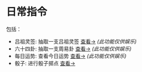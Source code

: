 # 日常指令

包括：
  - 吕祖灵签: 抽取一支吕祖灵签 [查看->](qian.md)  *(此功能仅供娱乐)*
  - 六十四卦: 抽取一支周易卦 [查看->](gua.md)  *(此功能仅供娱乐)*
  - 每日运势: 查看今日运势 [查看->](luck.md)  *(此功能仅供娱乐)*
  - 骰子: 进行骰子掷点 [查看->](roll.md)